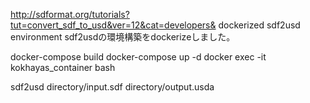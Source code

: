 http://sdformat.org/tutorials?tut=convert_sdf_to_usd&ver=12&cat=developers&
dockerized sdf2usd environment
sdf2usdの環境構築をdockerizeしました。

docker-compose build
docker-compose up -d
docker exec -it kokhayas_container bash

sdf2usd directory/input.sdf directory/output.usda
